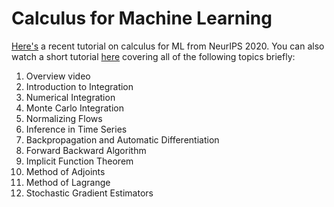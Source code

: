 # Calculus for Machine Learning

[Here's](https://mml-book.github.io/slopes-expectations.html) a recent tutorial on calculus for ML from NeurIPS 2020.
You can also watch a short tutorial [here](https://slideslive.com/38935796/there-and-back-again-a-tale-of-slopes-and-expectations) covering all of the following topics briefly:
1. Overview video
2. Introduction to Integration
3. Numerical Integration
4. Monte Carlo Integration
5. Normalizing Flows
6. Inference in Time Series
7. Backpropagation and Automatic Differentiation
8. Forward Backward Algorithm
9. Implicit Function Theorem
10. Method of Adjoints
11. Method of Lagrange
12. Stochastic Gradient Estimators
